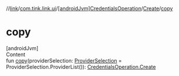 //[link](../../../index.md)/[com.tink.link.ui](../../index.md)/[[androidJvm]CredentialsOperation](../index.md)/[Create](index.md)/[copy](copy.md)



# copy  
[androidJvm]  
Content  
fun [copy](copy.md)(providerSelection: [ProviderSelection](../../[android-jvm]-provider-selection/index.md) = ProviderSelection.ProviderList()): [CredentialsOperation.Create](index.md)  



